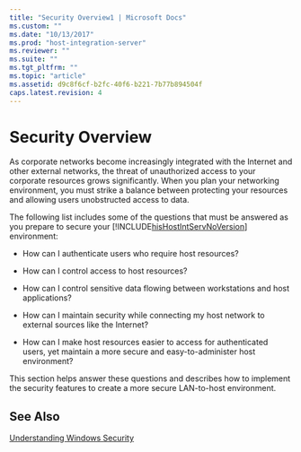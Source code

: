 ```yaml
---
title: "Security Overview1 | Microsoft Docs"
ms.custom: ""
ms.date: "10/13/2017"
ms.prod: "host-integration-server"
ms.reviewer: ""
ms.suite: ""
ms.tgt_pltfrm: ""
ms.topic: "article"
ms.assetid: d9c8f6cf-b2fc-40f6-b221-7b77b894504f
caps.latest.revision: 4
---
```

# Security Overview
As corporate networks become increasingly integrated with the Internet and other external networks, the threat of unauthorized access to your corporate resources grows significantly. When you plan your networking environment, you must strike a balance between protecting your resources and allowing users unobstructed access to data.  
  
 The following list includes some of the questions that must be answered as you prepare to secure your [!INCLUDE[hisHostIntServNoVersion](../core/includes/hishostintservnoversion-md.md)] environment:  
  
-   How can I authenticate users who require host resources?  
  
-   How can I control access to host resources?  
  
-   How can I control sensitive data flowing between workstations and host applications?  
  
-   How can I maintain security while connecting my host network to external sources like the Internet?  
  
-   How can I make host resources easier to access for authenticated users, yet maintain a more secure and easy-to-administer host environment?  
  
 This section helps answer these questions and describes how to implement the security features to create a more secure LAN-to-host environment.  
  
## See Also  
 [Understanding Windows Security](../core/understanding-windows-security.md)